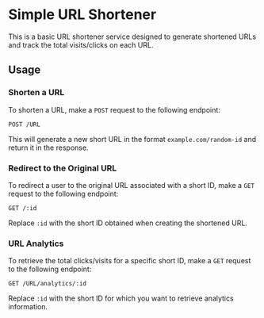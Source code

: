 # Simple URL Shortener

This is a basic URL shortener service designed to generate shortened URLs and track the total visits/clicks on each URL.

## Usage

### Shorten a URL

To shorten a URL, make a `POST` request to the following endpoint:

```
POST /URL
```

This will generate a new short URL in the format `example.com/random-id` and return it in the response.

### Redirect to the Original URL

To redirect a user to the original URL associated with a short ID, make a `GET` request to the following endpoint:

```
GET /:id
```

Replace `:id` with the short ID obtained when creating the shortened URL.

### URL Analytics

To retrieve the total clicks/visits for a specific short ID, make a `GET` request to the following endpoint:

```
GET /URL/analytics/:id
```

Replace `:id` with the short ID for which you want to retrieve analytics information.
